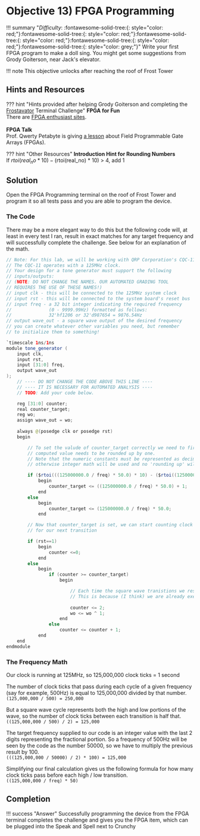 # Objective 13) FPGA Programming

!!! summary "*Difficulty*: :fontawesome-solid-tree:{: style="color: red;"}:fontawesome-solid-tree:{: style="color: red;"}:fontawesome-solid-tree:{: style="color: red;"}:fontawesome-solid-tree:{: style="color: red;"}:fontawesome-solid-tree:{: style="color: grey;"}"
    Write your first FPGA program to make a doll sing. You might get some suggestions from Grody Goiterson, near Jack's elevator.

!!! note
    This objective unlocks after reaching the roof of Frost Tower


## Hints and Resources

??? hint "Hints provided after helping Grody Goiterson and completing the <a href="../../challenges/T13_Frostavator">Frostavator</a> Terminal Challenge"
    **FPGA for Fun**<br>
    There are <a href="https://www.fpga4fun.com/MusicBox.html">FPGA enthusiast sites</a>.<br>
    <br>
    **FPGA Talk**<br>
    Prof. Qwerty Petabyte is giving <a href="https://www.youtube.com/watch?v=GFdG1PJ4QjA">a lesson</a> about Field Programmable Gate Arrays (FPGAs).<br>


??? hint "Other Resources"
    **Introduction Hint for Rounding Numbers**<br>
    If $rtoi(real_no * 10) - ($rtoi(real_no) * 10) > 4, add 1<br>


## Solution

Open the FPGA Programming terminal on the roof of Frost Tower and program it so all tests pass and you are able to program the device.

### The Code

There may be a more elegant way to do this but the following code will, at least in every test I ran, result in exact matches for any target frequency and will successfully complete the challenge.  See below for an explanation of the math.

``` java linenums="1"
// Note: For this lab, we will be working with QRP Corporation's CQC-11 FPGA.
// The CQC-11 operates with a 125MHz clock.
// Your design for a tone generator must support the following 
// inputs/outputs:
// (NOTE: DO NOT CHANGE THE NAMES. OUR AUTOMATED GRADING TOOL
// REQUIRES THE USE OF THESE NAMES!)
// input clk - this will be connected to the 125MHz system clock
// input rst - this will be connected to the system board's reset bus
// input freq - a 32 bit integer indicating the required frequency
//              (0 - 9999.99Hz) formatted as follows:
//              32'hf1206 or 32'd987654 = 9876.54Hz
// output wave_out - a square wave output of the desired frequency
// you can create whatever other variables you need, but remember
// to initialize them to something!

`timescale 1ns/1ns
module tone_generator (
    input clk,
    input rst,
    input [31:0] freq,
    output wave_out
);
    // ---- DO NOT CHANGE THE CODE ABOVE THIS LINE ---- 
    // ---- IT IS NECESSARY FOR AUTOMATED ANALYSIS ----
    // TODO: Add your code below. 

    reg [31:0] counter;
    real counter_target;
    reg wo;
    assign wave_out = wo;
    
    always @(posedge clk or posedge rst)
    begin

        // To set the valude of counter_target correctly we need to first determine if the
        // computed value needs to be rounded up by one.
        // Note that the numeric constants must be represented as decimal numbers
        // otherwise integer math will be used and no 'rounding up' will occur.

        if ($rtoi(((125000000.0 / freq) * 50.0) * 10) - ($rtoi((125000000.0 / freq) * 50.0) * 10) > 4)
            begin
                counter_target <= ((125000000.0 / freq) * 50.0) + 1;
            end
        else
            begin
                counter_target <= (125000000.0 / freq) * 50.0;
            end

        // Now that counter_target is set, we can start counting clock ticks waiting
        // for our next transition

        if (rst==1)
            begin
                counter <=0;
            end
        else
            begin
                if (counter >= counter_target)
                    begin 

                        // Each time the square wave tranistions we reset the counter to 2 (not 1).
                        // This is because (I think) we are already executing the first tick of the cycle.
                    
                        counter <= 2;
                        wo <= wo ^ 1;
                    end
                else
                    counter <= counter + 1;
            end
    end
endmodule
```

### The Frequency Math

Our clock is running at 125MHz, so 125,000,000 clock ticks = 1 second

The number of clock ticks that pass during each cycle of a given frequency (say for example, 500Hz) is equal to 125,000,000 divided by that number.<br>
`(125,000,000 / 500) = 250,000`

But a square wave cycle represents both the high and low portions of the wave, so the number of clock ticks between each transition is half that.<br>
`((125,000,000 / 500) / 2) = 125,000`

The target frequency supplied to our code is an integer value with the last 2 digits representing the fractional portion.  So a frequency of 500Hz will be seen by the code as the number 50000, so we have to multiply the previous result by 100.<br>
`(((125,000,000 / 50000) / 2) * 100) = 125,000`

Simplifying our final calculation gives us the following formula for how many clock ticks pass before each high / low transition.<br>
`((125,000,000 / freq) * 50)`


## Completion

!!! success "Answer"
    Successfully programming the device from the FPGA terminal completes the challenge and gives you the FPGA item, which can be plugged into the Speak and Spell next to Crunchy

